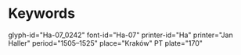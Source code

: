 # Keywords
glyph-id="Ha-07_0242"
font-id="Ha-07"
printer-id="Ha"
printer="Jan Haller"
period="1505–1525"
place="Kraków"
PT plate="170"
